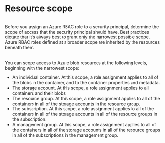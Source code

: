 # Resource scope

######

Before you assign an Azure RBAC role to a security principal, determine the scope of access that the security principal should have. Best practices dictate that it's always best to grant only the narrowest possible scope. Azure RBAC roles defined at a broader scope are inherited by the resources beneath them.

######

You can scope access to Azure blob resources at the following levels, beginning with the narrowest scope:

- An individual container. At this scope, a role assignment applies to all of the blobs in the container, and to the container properties and metadata.
- The storage account. At this scope, a role assignment applies to all containers and their blobs.
- The resource group. At this scope, a role assignment applies to all of the containers in all of the storage accounts in the resource group.
- The subscription. At this scope, a role assignment applies to all of the containers in all of the storage accounts in all of the resource groups in the subscription.
- A management group. At this scope, a role assignment applies to all of the containers in all of the storage accounts in all of the resource groups in all of the subscriptions in the management group.
